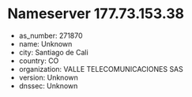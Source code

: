 # Nameserver 177.73.153.38

* as_number: 271870
* name: Unknown
* city: Santiago de Cali
* country: CO
* organization: VALLE TELECOMUNICACIONES SAS
* version: Unknown
* dnssec: Unknown
